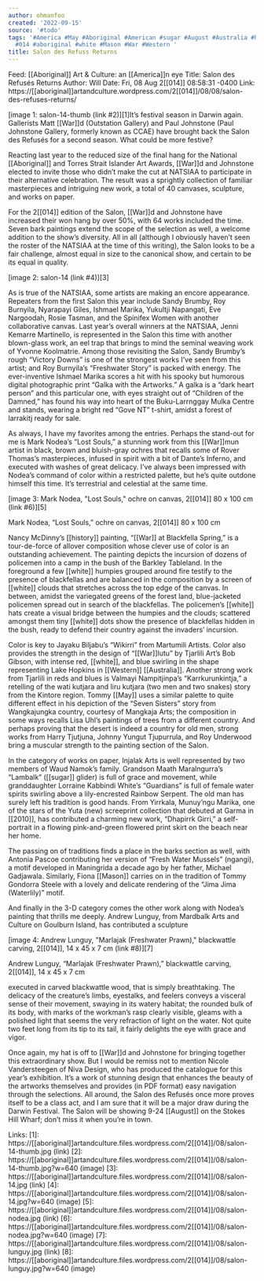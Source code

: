 ```yaml
---
author: ohmanfoo
created: '2022-09-15'
source: '#todo'
tags: '#America #May #Aboriginal #American #sugar #August #Australia #history #2010
  #014 #aboriginal #white #Mason #War #Western '
title: Salon des Refuss Returns
---
```


Feed: [[Aboriginal]] Art & Culture: an [[America]]n eye
Title: Salon des Refusés Returns
Author: Will
Date: Fri, 08 Aug 2[[014]] 08:58:31 -0400
Link: https://[[aboriginal]]artandculture.wordpress.com/2[[014]]/08/08/salon-des-refuses-returns/
 
[image 1: salon-14-thumb (link #2)][1]It’s festival season in Darwin again. 
Gallerists Matt [[War]]d (Outstation Gallery) and Paul Johnstone (Paul Johnstone 
Gallery, formerly known as CCAE) have brought back the Salon des Refusés for a 
second season. What could be more festive?
 
Reacting last year to the reduced size of the final hang for the National 
[[Aboriginal]] and Torres Strait Islander Art Awards, [[War]]d and Johnstone elected to 
invite those who didn’t make the cut at NATSIAA to participate in their 
alternative celebration. The result was a sprightly collection of familiar 
masterpieces and intriguing new work, a total of 40 canvases, sculpture, and 
works on paper.
 
For the 2[[014]] edition of the Salon, [[War]]d and Johnstone have increased their won 
hang by over 50%, with 64 works included the time. Seven bark paintings extend 
the scope of the selection as well, a welcome addition to the show’s diversity. 
All in all (although I obviously haven’t seen the roster of the NATSIAA at the 
time of this writing), the Salon looks to be a fair challenge, almost equal in 
size to the canonical show, and certain to be its equal in quality.
 
[image 2: salon-14 (link #4)][3]
 
As is true of the NATSIAA, some artists are making an encore appearance. 
Repeaters from the first Salon this year include Sandy Brumby, Roy Burnyila, 
Nyarapayi Giles, Ishmael Marika, Yukultji Napangati, Eve Nargoodah, Rosie 
Tasman, and the Spinifex Women with another collaborative canvas. Last year’s 
overall winners at the NATSIAA, Jenni Kemarre Martinello, is represented in the 
Salon this time with another blown-glass work, an eel trap that brings to mind 
the seminal weaving work of Yvonne Koolmatrie. Among those revisiting the Salon,
Sandy Brumby’s rough “Victory Downs” is one of the strongest works I’ve seen 
from this artist; and Roy Burnyila’s “Freshwater Story” is packed with energy. 
The ever-inventive Ishmael Marika scores a hit with his spooky but humorous 
digital photographic print “Galka with the Artworks.” A galka is a “dark heart 
person” and this particular one, with eyes straight out of “Children of the 
Damned,” has found his way into heart of the Buku-Larrnggay Mulka Centre and 
stands, wearing a bright red “Gove NT” t-shirt, amidst a forest of larrakitj 
ready for sale.
 
As always, I have my favorites among the entries. Perhaps the stand-out for me 
is Mark Nodea’s “Lost Souls,” a stunning work from this [[War]]mun artist in black, 
brown and bluish-gray ochres that recalls some of Rover Thomas’s masterpieces, 
infused in spirit with a bit of Dante’s Inferno, and executed with washes of 
great delicacy. I’ve always been impressed with Nodea’s command of color within 
a restricted palette, but he’s quite outdone himself this time. It’s terrestrial
and celestial at the same time.
 
[image 3: Mark Nodea, "Lost Souls," ochre on canvas, 2[[014]] 80 x 100 cm (link 
#6)][5]
 
Mark Nodea, “Lost Souls,” ochre on canvas, 2[[014]] 80 x 100 cm
 
Nancy McDinny’s [[history]] painting, “[[War]] at Blackfella Spring,” is a tour-de-force
of allover composition whose clever use of color is an outstanding achievement. 
The painting depicts the incursion of dozens of policemen into a camp in the 
bush of the Barkley Tableland. In the foreground a few [[white]] humpies grouped 
around fire testify to the presence of blackfellas and are balanced in the 
composition by a screen of [[white]] clouds that stretches across the top edge of 
the canvas. In between, amidst the variegated greens of the forest land, 
blue-jacketed policemen spread out in search of the blackfellas. The policemen’s
[[white]] hats create a visual bridge between the humpies and the clouds; scattered 
amongst them tiny [[white]] dots show the presence of blackfellas hidden in the 
bush, ready to defend their country against the invaders’ incursion.
 
Color is key to Jayaku Biljabu’s “Wikirri” from Martumili Artists. Color also 
provides the strength in the design of “[[War]]lutu” by Tjarlili Art’s Bob Gibson, 
with intense red, [[white]], and blue swirling in the shape representing Lake 
Hopkins in [[Western]] [[Australia]]. Another strong work from Tjarlili in reds and 
blues is Valmayi Nampitjinpa’s “Karrkurunkintja,” a retelling of the wati 
kutjara and liru kutjara (two men and two snakes) story from the Kintore region.
Tommy [[May]] uses a similar palette to quite different effect in his depiction of 
the “Seven Sisters” story from Wangkajungka country, courtesy of Mangkaja Arts; 
the composition in some ways recalls Lisa Uhl’s paintings of trees from a 
different country. And perhaps proving that the desert is indeed a country for 
old men, strong works from Harry Tjutjuna, Johnny Yungut Tjupurrula, and Roy 
Underwood bring a muscular strength to the painting section of the Salon.
 
In the category of works on paper, Injalak Arts is well represented by two 
members of Waud Namok’s family. Grandson Maath Maralngurra’s “Lambalk” ([[sugar]] 
glider) is full of grace and movement, while granddaughter Lorraine Kabbindi 
White’s “Guardians” is full of female water spirits swirling above a 
lily-encrested Rainbow Serpent. The old man has surely left his tradition is 
good hands. From Yirrkala, Munuy’ngu Marika, one of the stars of the Yuta (new) 
screeprint collection that debuted at Garma in [[2010]], has contributed a charming 
new work, “Dhapirrk Girri,” a self-portrait in a flowing pink-and-green flowered
print skirt on the beach near her home.
 
The passing on of traditions finds a place in the barks section as well, with 
Antonia Pascoe contributing her version of “Fresh Water Mussels” (ngangi), a 
motif developed in Maningrida a decade ago by her father, Michael Gadjawala. 
Similarly, Fiona [[Mason]] carries on in the tradition of Tommy Gondorra Steele with
a lovely and delicate rendering of the “Jima Jima (Waterlily)” motif.
 
And finally in the 3-D category comes the other work along with Nodea’s painting
that thrills me deeply. Andrew Lunguy, from Mardbalk Arts and Culture on 
Goulburn Island, has contributed a sculpture
 
[image 4: Andrew Lunguy, "Marlajak (Freshwater Prawn)," blackwattle carving, 
2[[014]], 14 x 45 x 7 cm (link #8)][7]
 
Andrew Lunguy, “Marlajak (Freshwater Prawn),” blackwattle carving, 2[[014]], 14 x 45
x 7 cm
 
executed in carved blackwattle wood, that is simply breathtaking. The delicacy 
of the creature’s limbs, eyestalks, and feelers conveys a visceral sense of 
their movement, swaying in its watery habitat; the rounded bulk of its body, 
with marks of the workman’s rasp clearly visible, gleams with a polished light 
that seems the very refraction of light on the water. Not quite two feet long 
from its tip to its tail, it fairly delights the eye with grace and vigor.
 
Once again, my hat is off to [[War]]d and Johnstone for bringing together this 
extraordinary show. But I would be remiss not to mention Nicole Vandersteegen of
Niva Design, who has produced the catalogue for this year’s exhibition. It’s a 
work of stunning design that enhances the beauty of the artworks themselves and 
provides (in PDF format) easy navigation through the selections. All around, the
Salon des Refusés once more proves itself to be a class act, and I am sure that 
it will be a major draw during the Darwin Festival. The Salon will be showing 
9-24 [[August]] on the Stokes Hill Wharf; don’t miss it when you’re in town.
 
Links: 
[1]: https://[[aboriginal]]artandculture.files.wordpress.com/2[[014]]/08/salon-14-thumb.jpg (link)
[2]: https://[[aboriginal]]artandculture.files.wordpress.com/2[[014]]/08/salon-14-thumb.jpg?w=640 (image)
[3]: https://[[aboriginal]]artandculture.files.wordpress.com/2[[014]]/08/salon-14.jpg (link)
[4]: https://[[aboriginal]]artandculture.files.wordpress.com/2[[014]]/08/salon-14.jpg?w=640 (image)
[5]: https://[[aboriginal]]artandculture.files.wordpress.com/2[[014]]/08/salon-nodea.jpg (link)
[6]: https://[[aboriginal]]artandculture.files.wordpress.com/2[[014]]/08/salon-nodea.jpg?w=640 (image)
[7]: https://[[aboriginal]]artandculture.files.wordpress.com/2[[014]]/08/salon-lunguy.jpg (link)
[8]: https://[[aboriginal]]artandculture.files.wordpress.com/2[[014]]/08/salon-lunguy.jpg?w=640 (image)